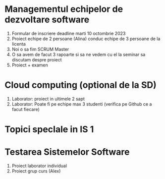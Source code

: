 # Managementul echipelor de dezvoltare software
1. Formular de inscriere deadline marti 10 octombrie 2023
2. Proiect echipe de 2 persoane (Alina) conduc echipe de 3 persoane de la licenta
3. Noi o sa fim SCRUM Master
4. O sa avem de facut 3 rapoarte si sa ne vedem cu el la seminar sa discutam despre proiect
5. Proiect + examen 

# Cloud computing (optional de la SD)
1. Laborator: proiect in ultimele 2 sapt
2. Laborator: Poate fi pe echipe max 3 studenti (verifica pe Github ce a facut fiecare)

# Topici specIale in IS 1

# Testarea Sistemelor Software 
1. Proiect laborator individual
2. Proiect grup curs (Alex)
